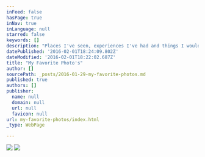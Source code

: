 ```yaml
---
inFeed: false
hasPage: true
inNav: true
inLanguage: null
starred: false
keywords: []
description: "Places I've seen, experiences I've had and things I would like to share"
datePublished: '2016-02-01T18:24:09.802Z'
dateModified: '2016-02-01T18:22:02.687Z'
title: "My Favorite Photo's"
author: []
sourcePath: _posts/2016-01-29-my-favorite-photos.md
published: true
authors: []
publisher:
  name: null
  domain: null
  url: null
  favicon: null
url: my-favorite-photos/index.html
_type: WebPage

---
```

![](https://the-grid-user-content.s3-us-west-2.amazonaws.com/e3a05677-bceb-480e-b9a7-1d6f75f76c93.jpg)
![](https://the-grid-user-content.s3-us-west-2.amazonaws.com/8e520aeb-29bb-41c1-8997-48d0944efa39.JPG)